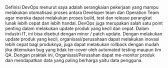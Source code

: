 Definisi DevOps menurut saya adalah serangkaian pekerjaan yang mampu melakukan otomatisasi proses antara Developer team dan Operation Team agar mereka dapat melakukan proses build, test dan release perangkat lunak lebih cepat dan lebih handal.
DevOps juga merupakan salah satu point penting dalam melakukan update produk yang kecil dan cepat. Dalam industri IT, ini bisa disebut dengan minor / patch update. Dengan melakukan update produk yang kecil, organisasi/perusahaan dapat melakukan inovasi lebih cepat bagi produknya, juga dapat melakukan rollback dengan mudah jika ditemukan bug yang tidak ter-cover oleh automated testing maupun tim QA. Dengan praktek ini, Organisasi/Perusahan dapat me-monitor produk dan mendapatkan data yang paling berharga yaitu data pengguna.